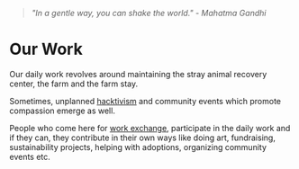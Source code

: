 <!--

Title: Our initiatives to help animals and other people who help animals.

-->

><i>"In a gentle way, you can shake the world." - Mahatma Gandhi</i>

Our Work
=========

Our daily work revolves around maintaining the stray animal recovery center, the farm and the farm stay.

Sometimes, unplanned [hacktivism](/?p=hacktivism) and community events which promote compassion emerge as well.

People who come here for [work exchange](/?p=workexchange), participate in the daily work and if they can, they contribute in their own ways like doing art, fundraising, sustainability projects, helping with adoptions, organizing community events etc. 


<!--

### Living with purpose? Sustainable living for good? 

### Products



### Innovation

### Treat on Street
Helping stray animals on the streer

### Cow products

### ad agency

### network for good

### 52 habits book

### Activists for Animals

### jounralism and web support for other non profits

-------------------------

-->
